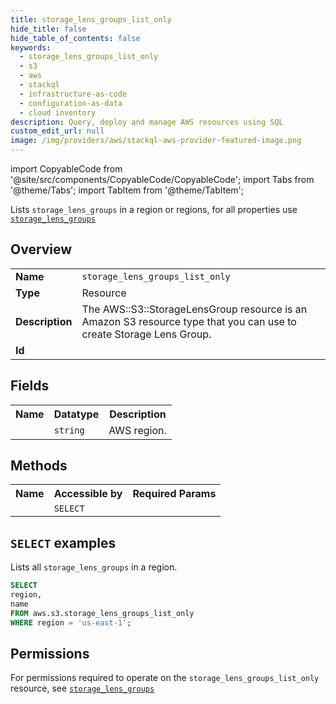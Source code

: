 ```yaml
---
title: storage_lens_groups_list_only
hide_title: false
hide_table_of_contents: false
keywords:
  - storage_lens_groups_list_only
  - s3
  - aws
  - stackql
  - infrastructure-as-code
  - configuration-as-data
  - cloud inventory
description: Query, deploy and manage AWS resources using SQL
custom_edit_url: null
image: /img/providers/aws/stackql-aws-provider-featured-image.png
---
```


import CopyableCode from '@site/src/components/CopyableCode/CopyableCode';
import Tabs from '@theme/Tabs';
import TabItem from '@theme/TabItem';

Lists <code>storage_lens_groups</code> in a region or regions, for all properties use <a href="/providers/aws/serviceName/storage_lens_groups/"><code>storage_lens_groups</code></a>

## Overview
<table><tbody>
<tr><td><b>Name</b></td><td><code>storage_lens_groups_list_only</code></td></tr>
<tr><td><b>Type</b></td><td>Resource</td></tr>
<tr><td><b>Description</b></td><td>The AWS::S3::StorageLensGroup resource is an Amazon S3 resource type that you can use to create Storage Lens Group.</td></tr>
<tr><td><b>Id</b></td><td><CopyableCode code="aws.s3.storage_lens_groups_list_only" /></td></tr>
</tbody></table>

## Fields
<table><tbody><tr><th>Name</th><th>Datatype</th><th>Description</th></tr><tr><td><CopyableCode code="region" /></td><td><code>string</code></td><td>AWS region.</td></tr>
</tbody></table>

## Methods

<table><tbody>
  <tr>
    <th>Name</th>
    <th>Accessible by</th>
    <th>Required Params</th>
  </tr>
  <tr>
    <td><CopyableCode code="list_resources" /></td>
    <td><code>SELECT</code></td>
    <td><CopyableCode code="region" /></td>
  </tr>
</tbody></table>

## `SELECT` examples
Lists all <code>storage_lens_groups</code> in a region.
```sql
SELECT
region,
name
FROM aws.s3.storage_lens_groups_list_only
WHERE region = 'us-east-1';
```


## Permissions

For permissions required to operate on the <code>storage_lens_groups_list_only</code> resource, see <a href="/providers/aws/s3/storage_lens_groups/#permissions"><code>storage_lens_groups</code></a>

